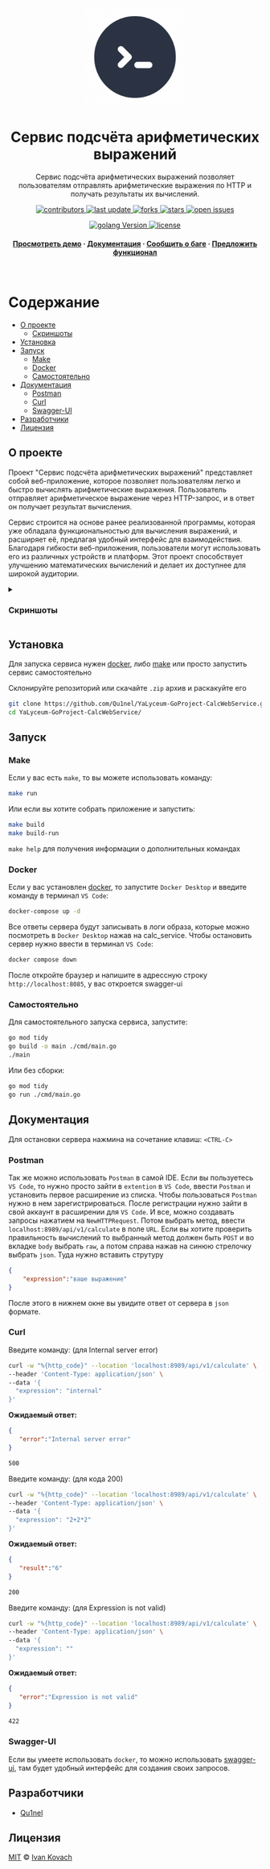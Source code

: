 <div align="center">
  <img src=".github/assets/logo.png" alt="logo" width="200px" height="auto" />
  <h1>Сервис подсчёта арифметических выражений</h1>

  <p>Сервис подсчёта арифметических выражений позволяет пользователям отправлять арифметические выражения по HTTP и получать результаты их вычислений.</p>

<!-- Badges -->
<p>
  <a href="https://github.com/Qu1nel/YaLyceum-GoProject-CalcWebService/graphs/contributors">
    <img src="https://img.shields.io/github/contributors/Qu1nel/YaLyceum-GoProject-CalcWebService" alt="contributors" />
  </a>
  <a href="https://github.com/Qu1nel/YaLyceum-GoProject-CalcWebService/commits/main">
    <img src="https://img.shields.io/github/last-commit/Qu1nel/YaLyceum-GoProject-CalcWebService" alt="last update" />
  </a>
  <a href="https://github.com/Qu1nel/YaLyceum-GoProject-CalcWebService/network/members">
    <img src="https://img.shields.io/github/forks/Qu1nel/YaLyceum-GoProject-CalcWebService" alt="forks" />
  </a>
  <a href="https://github.com/Qu1nel/YaLyceum-GoProject-CalcWebService/stargazers">
    <img src="https://img.shields.io/github/stars/Qu1nel/YaLyceum-GoProject-CalcWebService" alt="stars" />
  </a>
  <a href="https://github.com/Qu1nel/YaLyceum-GoProject-CalcWebService/issues/">
    <img src="https://img.shields.io/github/issues/Qu1nel/YaLyceum-GoProject-CalcWebService" alt="open issues" />
  </a>
</p>

<p>
  <a href="https://go.dev/doc/install" >
    <img src="https://img.shields.io/badge/Go-1.23.4%2B-blueviolet" alt="golang Version" />
  <a>
  <a href="https://github.com/Qu1nel/YaLyceum-GoProject-CalcWebService/blob/main/LICENSE">
    <img src="https://img.shields.io/github/license/Qu1nel/YaLyceum-GoProject-CalcWebService?color=g" alt="license" />
  </a>
</p>

<h4>
  <a href="#screenshots">Просмотреть демо</a>
  <span> · </span>
  <a href="#документация">Документация</a>
  <span> · </span>
  <a href="https://github.com/Qu1nel/YaLyceum-GoProject-CalcWebService/issues/">Сообщить о баге</a>
  <span> · </span>
  <a href="https://github.com/Qu1nel/YaLyceum-GoProject-CalcWebService/issues/">Предложить функционал</a>
</h4>
</div>

<br />

<!-- Table of Contents -->

# Содержание

- [О проекте](#о-проекте)
  - [Скриншоты](#screenshots)
- [Установка](#установка)
- [Запуск](#запуск)
  - [Make](#make)
  - [Docker](#docker)
  - [Самостоятельно](#самостоятельно)
- [Документация](#документация)
  - [Postman](#postman)
  - [Curl](#curl)
  - [Swagger-UI](#swagger-ui)
- [Разработчики](#разработчики)
- [Лицензия](#лицензия)

## О проекте

Проект "Сервис подсчёта арифметических выражений" представляет собой веб-приложение, которое позволяет пользователям легко и быстро вычислять арифметические выражения. Пользователь отправляет арифметическое выражение через HTTP-запрос, и в ответ он получает результат вычисления. 

Сервис строится на основе ранее реализованной программы, которая уже обладала функциональностью для вычисления выражений, и расширяет её, предлагая удобный интерфейс для взаимодействия. Благодаря гибкости веб-приложения, пользователи могут использовать его из различных устройств и платформ. Этот проект способствует улучшению математических вычислений и делает их доступнее для широкой аудитории.

<details>
  <summary><h3 id="screenshots">Скриншоты</h3></summary>
  <div align="center">
    <div>
      <img src=".github/assets/preview1.png" width=580px>
    </div>
    <div>
      <img src=".github/assets/preview2.png" width=580px>
    </div>
    <div>
      <img src=".github/assets/preview3.png" width=580px>
    </div>
  </div>
</details>

## Установка

Для запуска сервиса нужен [docker](https://docs.docker.com/compose/install/), либо [make](https://stackoverflow.com/questions/32127524/how-to-install-and-use-make-in-windows) или просто запустить сервис самостоятельно

Склонируйте репозиторий или скачайте `.zip` архив и раскакуйте его

```bash
git clone https://github.com/Qu1nel/YaLyceum-GoProject-CalcWebService.git
cd YaLyceum-GoProject-CalcWebService/
```

## Запуск

### Make

Если у вас есть `make`, то вы можете использовать команду:

```bash
make run
```

Или если вы хотите собрать приложение и запустить:

```bash
make build
make build-run
```

`make help` для получения информации о дополнительных командах

### Docker


Если у вас установлен [docker](https://docs.docker.com/compose/install/), то запустите `Docker Desktop` и введите команду в терминал `VS Code`:

```bash
docker-compose up -d
```

Все ответы сервера будут записывать в логи образа, которые можно посмотреть в `Docker Desktop` нажав на calc_service. Чтобы остановить сервер нужно ввести в терминал `VS Code`:

```bash
docker compose down
```

После откройте браузер и напишите в адрессную строку `http://localhost:8085`, у вас откроется swagger-ui


### Самостоятельно

Для самостоятельного запуска сервиса, запустите:

```bash
go mod tidy
go build -o main ./cmd/main.go
./main
```

Или без сборки:

```bash
go mod tidy
go run ./cmd/main.go
```

## Документация

Для остановки сервера нажмина на сочетание клавиш: `<CTRL-C>`

### Postman

Так же можно использовать `Postman` в самой IDE. Если вы пользуетесь `VS Code`, то нужно просто зайти в `extention` в `VS Code`, ввести `Postman` и установить первое расширение из списка. Чтобы пользоваться `Postman` нужно в нем зарегистрироваться. После регистрации нужно зайти в свой аккаунт в расширении для `VS Code`. И все, можно создавать запросы нажатием на `NewHTTPRequest`. Потом выбрать метод, ввести `localhost:8989/api/v1/calculate` в поле `URL`. Если вы хотите проверить правильность вычислений то выбранный метод должен быть `POST` и  во вкладке `body` выбрать `raw`, а потом справа нажав на синюю стрелочку выбрать `json`. Туда нужно вставить струтуру

```json
{  
    "expression":"ваше выражение"  
}  
```

После этого в нижнем окне вы увидите ответ от сервера в `json` формате.

### Curl

Введите команду: (для Internal server error)

```bash
curl -w "%{http_code}" --location 'localhost:8989/api/v1/calculate' \
--header 'Content-Type: application/json' \
--data '{
  "expression": "internal"
}'
```

**Ожидаемый ответ:**

```json
{
   "error":"Internal server error"
}
```
```bash
500
```

Введите команду: (для кода 200)

```bash
curl -w "%{http_code}" --location 'localhost:8989/api/v1/calculate' \
--header 'Content-Type: application/json' \
--data '{
  "expression": "2+2*2"
}'
```

**Ожидаемый ответ:**

```json
{
   "result":"6"
}
```

```bash
200
```


Введите команду: (для Expression is not valid)


```bash
curl -w "%{http_code}" --location 'localhost:8989/api/v1/calculate' \
--header 'Content-Type: application/json' \
--data '{
  "expression": ""
}'
```

**Ожидаемый ответ:**

```json
{
   "error":"Expression is not valid"
}
```

```bash
422
```

### Swagger-UI

Если вы умеете использовать `docker`, то можно использовать [swagger-ui](https://en.wikipedia.org/wiki/Swagger_(software)), там будет удобный интерфейс для создания своих запросов.


## Разработчики

- [Qu1nel](https://github.com/Qu1nel)

## Лицензия

[MIT](./LICENSE) © [Ivan Kovach](https://github.com/Qu1nel/)
